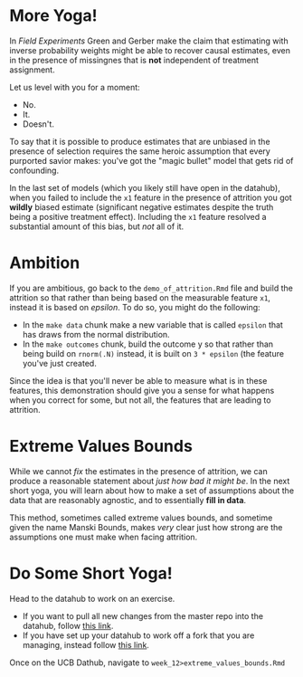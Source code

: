 # More Yoga!

In *Field Experiments* Green and Gerber make the claim that estimating with inverse probability weights might be able to recover causal estimates, even in the presence of missingnes that is **not** independent of treatment assignment. 

Let us level with you for a moment: 

- No. 
- It. 
- Doesn't. 

To say that it is possible to produce estimates that are unbiased in the presence of selection requires the same heroic assumption that every purported savior makes: you've got the "magic bullet" model that gets rid of confounding. 

In the last set of models (which you likely still have open in the datahub), when you failed to include the `x1` feature in the presence of attrition you got **wildly** biased estimate (significant negative estimates despite the truth being a positive treatment effect). Including the `x1` feature resolved a substantial amount of this bias, but *not* all of it. 

# Ambition
If you are ambitious, go back to the `demo_of_attrition.Rmd` file and build the attrition so that rather than being based on the measurable feature `x1`, instead it is based on _epsilon_. To do so, you might do the following: 

- In the `make data` chunk make a new variable that is called `epsilon` that has draws from the normal distribution. 
- In the `make outcomes` chunk, build the outcome y so that rather than being build on `rnorm(.N)` instead, it is built on `3 * epsilon` (the feature you've just created. 

Since the idea is that you'll never be able to measure what is in these features, this demonstration should give you a sense for what happens when you correct for some, but not all, the features that are leading to attrition. 

# Extreme Values Bounds 
While we cannot *fix* the estimates in the presence of attrition, we can produce a reasonable statement about *just how bad it might be*. In the next short yoga, you will learn about how to make a set of assumptions about the data that are reasonably agnostic, and to essentially **fill in data**. 

This method, sometimes called extreme values bounds, and sometime given the name Manski Bounds, makes *very* clear just how strong are the assumptions one must make when facing attrition. 

# Do Some Short Yoga! 

Head to the datahub to work on an exercise. 

- If you want to pull all new changes from the master repo into the datahub, follow [this link](http://datahub.berkeley.edu/hub/user-redirect/git-pull?repo=https://github.com/UCB-MIDS/w241&branch=master&urlpath=rstudio). 
- If you have set up your datahub to work off a fork that you are managing, instead follow [this link](https://datahub.berkeley.edu/user/USERNAME/rstudio/). 

Once on the UCB Dathub, navigate to `week_12>extreme_values_bounds.Rmd`
